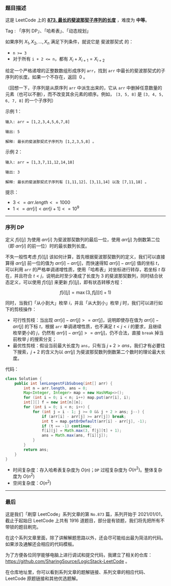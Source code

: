 ### 题目描述

这是 LeetCode 上的 **[873. 最长的斐波那契子序列的长度](https://leetcode.cn/problems/length-of-longest-fibonacci-subsequence/solution/by-ac_oier-beo2/)** ，难度为 **中等**。

Tag : 「序列 DP」、「哈希表」、「动态规划」



如果序列 $X_1, X_2, ..., X_n$ 满足下列条件，就说它是 斐波那契式 的：

* `n >= 3`
* 对于所有 `i + 2 <= n`，都有 $X_i + X_{i+1} = X_{i+2}$

给定一个严格递增的正整数数组形成序列 `arr`，找到 `arr` 中最长的斐波那契式的子序列的长度。如果一个不存在，返回  $0$ 。

（回想一下，子序列是从原序列 `arr` 中派生出来的，它从 `arr` 中删掉任意数量的元素（也可以不删），而不改变其余元素的顺序。例如， `[3, 5, 8]` 是 `[3, 4, 5, 6, 7, 8]` 的一个子序列）

示例 1：
```
输入: arr = [1,2,3,4,5,6,7,8]

输出: 5

解释: 最长的斐波那契式子序列为 [1,2,3,5,8] 。
```
示例 2：
```
输入: arr = [1,3,7,11,12,14,18]

输出: 3

解释: 最长的斐波那契式子序列有 [1,11,12]、[3,11,14] 以及 [7,11,18] 。
```

提示：
* $3 <= arr.length <= 1000$
* $1 <= arr[i] < arr[i + 1] <= 10^9$

---

### 序列 DP

定义 $f[i][j]$ 为使用 $arr[i]$ 为斐波那契数列的最后一位，使用 $arr[j]$ 为倒数第二位（即 $arr[i]$ 的前一位）时的最长数列长度。

不失一般性考虑 $f[i][j]$ 该如何计算，首先根据斐波那契数列的定义，我们可以直接算得 $arr[j]$ 前一位的值为 $arr[i] - arr[j]$，而快速得知 $arr[i] - arr[j]$ 值的坐标 $t$，可以利用 `arr` 的严格单调递增性质，使用「哈希表」对坐标进行转存，若坐标 $t$ 存在，并且符合 $t < j$，说明此时至少凑成了长度为 $3$ 的斐波那契数列，同时结合状态定义，可以使用 $f[t][j]$ 来更新 $f[i][j]$，即有状态转移方程：

$$
f[i][j] = \max(3, f[j][t] + 1)
$$

同时，当我们「从小到大」枚举 $i$，并且「从大到小」枚举 $j$ 时，我们可以进行如下的剪枝操作：

* 可行性剪枝：当出现 $arr[i] - arr[j] >= arr[j]$，说明即使存在值为 $arr[i] - arr[j]$ 的下标 $t$，根据 `arr` 单调递增性质，也不满足 $t < j < i$ 的要求，且继续枚举更小的 $j$，仍然有 $arr[i] - arr[j] >= arr[j]$，仍不合法，直接 `break` 掉当前枚举 $j$ 的搜索分支；
* 最优性剪枝：假设当前最大长度为 `ans`，只有当 $j + 2 > ans$，我们才有必要往下搜索，$j + 2$ 的含义为以 $arr[j]$ 为斐波那契数列倒数第二个数时的理论最大长度。

代码：
```Java
class Solution {
    public int lenLongestFibSubseq(int[] arr) {
        int n = arr.length, ans = 0;
        Map<Integer, Integer> map = new HashMap<>();
        for (int i = 0; i < n; i++) map.put(arr[i], i);
        int[][] f = new int[n][n];
        for (int i = 0; i < n; i++) {
            for (int j = i - 1; j >= 0 && j + 2 > ans; j--) {
                if (arr[i] - arr[j] >= arr[j]) break;
                int t = map.getOrDefault(arr[i] - arr[j], -1);
                if (t == -1) continue;
                f[i][j] = Math.max(3, f[j][t] + 1);
                ans = Math.max(ans, f[i][j]);
            }
        }
        return ans;
    }
}
```
* 时间复杂度：存入哈希表复杂度为 $O(n)$；`DP` 过程复杂度为 $O(n^2)$。整体复杂度为 $O(n^2)$
* 空间复杂度：$O(n^2)$

---

### 最后

这是我们「刷穿 LeetCode」系列文章的第 `No.873` 篇，系列开始于 2021/01/01，截止于起始日 LeetCode 上共有 1916 道题目，部分是有锁题，我们将先把所有不带锁的题目刷完。

在这个系列文章里面，除了讲解解题思路以外，还会尽可能给出最为简洁的代码。如果涉及通解还会相应的代码模板。

为了方便各位同学能够电脑上进行调试和提交代码，我建立了相关的仓库：https://github.com/SharingSource/LogicStack-LeetCode 。

在仓库地址里，你可以看到系列文章的题解链接、系列文章的相应代码、LeetCode 原题链接和其他优选题解。

